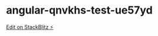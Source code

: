 # angular-qnvkhs-test-ue57yd

[Edit on StackBlitz ⚡️](https://stackblitz.com/edit/angular-qnvkhs-test-ue57yd)